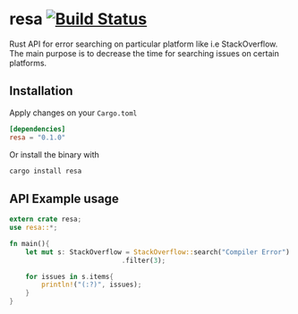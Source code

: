 # resa [![Build Status](https://travis-ci.org/Menkir/resa.svg?branch=master)](https://travis-ci.org/Menkir/resa)
Rust API for error searching on particular platform like i.e StackOverflow. The main purpose is to decrease the time for searching issues on certain platforms.

## Installation
Apply changes on your `Cargo.toml`
```` toml
[dependencies]
resa = "0.1.0"
````

Or install the binary with
```bash
cargo install resa
```

## API Example usage
```` rust
extern crate resa;
use resa::*;

fn main(){
    let mut s: StackOverflow = StackOverflow::search("Compiler Error")
                            .filter(3);

    for issues in s.items{
        println!("(:?)", issues);
    }
}
````


